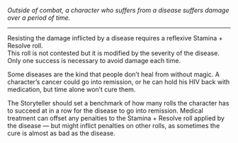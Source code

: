 
_Outside of combat, a character who suffers from a disease suffers damage over a period of time._

---

Resisting the damage inflicted by a disease requires a reflexive Stamina + Resolve roll.\
This roll is not contested but it is modified by the severity of the disease. Only one success is necessary to avoid damage each time.

Some diseases are the kind that people don’t heal from without magic. A character’s cancer could go into remission, or he can hold his HIV back with medication, but time alone won’t cure them.

The Storyteller should set a benchmark of how many rolls the character has to succeed at in a row for the disease to go into remission. Medical treatment can offset any penalties to the Stamina + Resolve roll applied by the disease — but might inflict penalties on other rolls, as sometimes the cure is almost as bad as the disease.